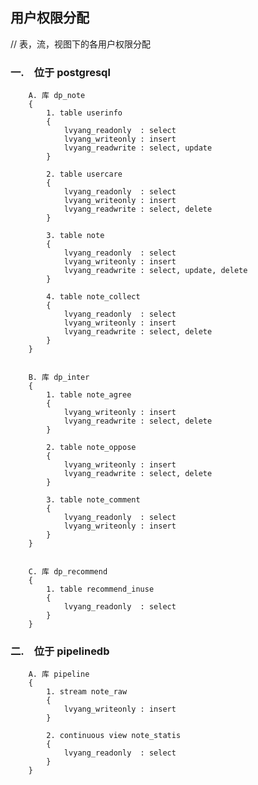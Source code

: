 ## 用户权限分配 ##

// 表，流，视图下的各用户权限分配

### 一.　位于 postgresql ###

        A. 库 dp_note
        {
            1. table userinfo
            {
                lvyang_readonly  : select
                lvyang_writeonly : insert
                lvyang_readwrite : select, update
            }
            
            2. table usercare
            {
                lvyang_readonly  : select
                lvyang_writeonly : insert
                lvyang_readwrite : select, delete
            }
            
            3. table note
            {
                lvyang_readonly  : select
                lvyang_writeonly : insert
                lvyang_readwrite : select, update, delete
            }
            
            4. table note_collect
            {
                lvyang_readonly  : select
                lvyang_writeonly : insert
                lvyang_readwrite : select, delete
            }
        }


        B. 库 dp_inter
        {
            1. table note_agree
            {
                lvyang_writeonly : insert
                lvyang_readwrite : select, delete
            }
            
            2. table note_oppose
            {
                lvyang_writeonly : insert
                lvyang_readwrite : select, delete
            }
            
            3. table note_comment
            {
                lvyang_readonly  : select
                lvyang_writeonly : insert
            }
        }
        
        
        C. 库 dp_recommend
        {
            1. table recommend_inuse
            {
                lvyang_readonly  : select
            }
        }


### 二.　位于 pipelinedb ###

        A. 库 pipeline
        {
            1. stream note_raw
            {
                lvyang_writeonly : insert
            }
            
            2. continuous view note_statis
            {
                lvyang_readonly  : select
            }
        }

